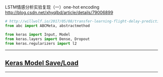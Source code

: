 LSTM情感分析实验复现（一）one-hot encoding
http://blog.csdn.net/xhyqlbd/article/details/79006899



```python
# http://willwolf.io/2017/05/08/transfer-learning-flight-delay-prediction/
from abc import ABCMeta, abstractmethod

from keras import Input, Model
from keras.layers import Dense, Dropout
from keras.regularizers import l2
```
---
## [Keras Model Save/Load][1]
---
[1]: https://blog.csdn.net/jiandanjinxin/article/details/77152530
